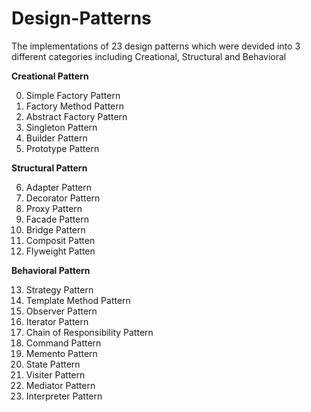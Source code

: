 # Design-Patterns
The implementations of 23 design patterns which were devided into 3 different categories including Creational, Structural and Behavioral  

__Creational Pattern__  

 0. Simple Factory Pattern  
 1. Factory Method Pattern  
 2. Abstract Factory Pattern  
 3. Singleton Pattern  
 4. Builder Pattern  
 5. Prototype Pattern  
  
__Structural Pattern__ 

 6. Adapter Pattern  
 7. Decorator Pattern  
 8. Proxy Pattern  
 9. Facade Pattern  
 10. Bridge Pattern  
 11. Composit Patten  
 12. Flyweight Patten  
  
__Behavioral Pattern__ 

 13. Strategy Pattern  
 14. Template Method Pattern  
 15. Observer Pattern  
 16. Iterator Pattern  
 17. Chain of Responsibility Pattern  
 18. Command Pattern  
 19. Memento Pattern  
 20. State Pattern  
 21. Visiter Pattern  
 22. Mediator Pattern  
 23. Interpreter Pattern
